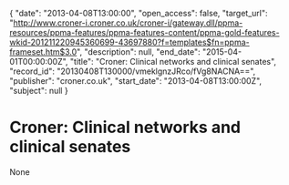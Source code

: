 {
  "date": "2013-04-08T13:00:00", 
  "open_access": false, 
  "target_url": "http://www.croner-i.croner.co.uk/croner-i/gateway.dll/ppma-resources/ppma-features/ppma-features-content/ppma-gold-features-wkid-201211220945360699-43697880?f=templates$fn=ppma-frameset.htm$3.0", 
  "description": null, 
  "end_date": "2015-04-01T00:00:00Z", 
  "title": "Croner: Clinical networks and clinical senates", 
  "record_id": "20130408T130000/vmeklgnzJRco/fVg8NACNA==", 
  "publisher": "croner.co.uk", 
  "start_date": "2013-04-08T13:00:00Z", 
  "subject": null
}

# Croner: Clinical networks and clinical senates

None